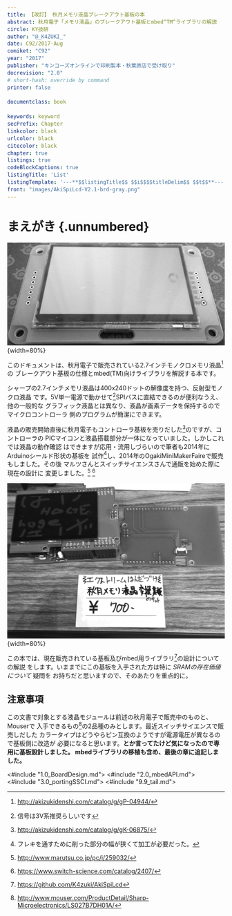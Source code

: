 ```yaml
---
title: 【改訂】 秋月メモリ液晶ブレークアウト基板の本
abstract: 秋月電子「メモリ液晶」のブレークアウト基板とmbed^TM^ライブラリの解説
circle: KY技研
author: "@_K4ZUKI_"
date: C92/2017-Aug
comiket: "C92"
year: "2017"
publisher: "キンコーズオンラインで印刷製本・秋葉原店で受け取り"
docrevision: "2.0"
# short-hash: override by command
printer: false

documentclass: book

keywords: keyword
secPrefix: Chapter
linkcolor: black
urlcolor: black
citecolor: black
chapter: true
listings: true
codeBlockCaptions: true
listingTitle: 'List'
listingTemplate: '---**$$listingTitle$$ $$i$$$$titleDelim$$ $$t$$**---'
front: "images/AkiSpiLcd-V2.1-brd-gray.png"
---
```


# まえがき {.unnumbered}

![外観写真(*液晶は付属しません*)](images/TopView.jpg){width=80%}

このドキュメントは、秋月電子で販売されている2.7インチモノクロメモリ液晶[^01]の
ブレークアウト基板の仕様とmbed(TM)向けライブラリを解説する本です。

シャープの2.7インチメモリ液晶は400x240ドットの解像度を持つ、反射型モノクロ液晶
です。5V単一電源で動かせて[^02]SPIバスに直結できるのが便利なうえ、他の一般的な
グラフィック液晶とは異なり、液晶が画素データを保持するのでマイクロコントローラ
側のプログラムが簡潔にできます。

液晶の販売開始直後に秋月電子もコントローラ基板を売りだした[^03]のですが、コントローラの
PICマイコンと液晶搭載部分が一体になっていました。しかしこれでは液晶の動作確認
はできますが応用・流用しづらいので筆者も2014年にArduinoシールド形状の基板を
試作[^04]し、2014年のOgakiMiniMakerFaireで販売もしました。その後
マルツさんとスイッチサイエンスさんで通販を始めた際に現在の設計に
変更しました。[^05] [^06]

![Ogaki Mini Maker Faire (2014) 出展時の写真](images/OMMF2014.jpg){width=80%}

この本では、現在販売されている基板及びmbed用ライブラリ[^07]の設計についての解説
をします。いままでにこの基板を入手された方は特に _SRAMの存在価値について_ 疑問を
お持ちだと思いますので、そのあたりを重点的に。

## 注意事項

この文書で対象とする液晶モジュールは前述の秋月電子で販売中のものと、Mouserで
入手できるもの[^08]の2品種のみとします。最近スイッチサイエンスで販売しだした
カラータイプはどうやらピン互換のようですが電源電圧が異なるので基板側に改造が
必要になると思います。**とか言ってたけど気になったので専用に基板設計しました。
mbedライブラリの移植も含め、最後の章に追記しました。**
<!-- 拡張中です。
 https://github.com/K4zuki/SsciSpiLcd です。 -->


<#include "1.0_BoardDesign.md">
<#include "2.0_mbedAPI.md">
<#include "3.0_portingSSCI.md">
<#include "9.9_tail.md">

<!--  -->
[^01]: http://akizukidenshi.com/catalog/g/gP-04944/
[^02]: 信号は3V系推奨らしいです
[^03]: http://akizukidenshi.com/catalog/g/gK-06875/
[^04]: フレキを通すために削った部分の幅が狭くて加工が必要だった。
[^05]: http://www.marutsu.co.jp/pc/i/259032/
[^06]: https://www.switch-science.com/catalog/2407/
[^07]: https://github.com/K4zuki/AkiSpiLcd
[^08]: http://www.mouser.com/ProductDetail/Sharp-Microelectronics/LS027B7DH01A/
